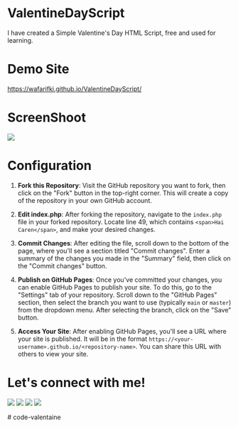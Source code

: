 # ValentineDayScript
I have created a Simple Valentine's Day HTML Script, free and used for learning.

# Demo Site
<a href="https://wafarifki.github.io/ValentineDayScript/">https://wafarifki.github.io/ValentineDayScript/</a>

# ScreenShoot
 <img src="https://raw.githubusercontent.com/wafarifki/ValentineDayScript/main/Screenshot.JPG">

# Configuration

1. **Fork this Repository**: Visit the GitHub repository you want to fork, then click on the "Fork" button in the top-right corner. This will create a copy of the repository in your own GitHub account.

2. **Edit index.php**: After forking the repository, navigate to the `index.php` file in your forked repository. Locate line 49, which contains `<span>Hai Caren</span>`, and make your desired changes.

3. **Commit Changes**: After editing the file, scroll down to the bottom of the page, where you'll see a section titled "Commit changes". Enter a summary of the changes you made in the "Summary" field, then click on the "Commit changes" button.

4. **Publish on GitHub Pages**: Once you've committed your changes, you can enable GitHub Pages to publish your site. To do this, go to the "Settings" tab of your repository. Scroll down to the "GitHub Pages" section, then select the branch you want to use (typically `main` or `master`) from the dropdown menu. After selecting the branch, click on the "Save" button.

5. **Access Your Site**: After enabling GitHub Pages, you'll see a URL where your site is published. It will be in the format `https://<your-username>.github.io/<repository-name>`. You can share this URL with others to view your site.

 
# Let's connect with me!
<p>
    <a href="https://wafarifki.github.io" target="_blank"><img src="https://img.shields.io/badge/Website-https://wafarifki.github.io-blue?" /></a>
    <a href="https://www.linkedin.com/in/wafarifqi/" target="_blank"><img src="https://img.shields.io/badge/Linkedin-WafaRifqiAnafin_-blue" /></a>
    <a href="https://facebook.com/wafarifkianafin" target="_blank"><img src="https://img.shields.io/badge/Facebook-wafarifkianafin-blue" /></a>
    <a href="https://instagram.com/wafarifki_" target="_blank"><img src="https://img.shields.io/badge/Instagram-@wafarifki_-blue" /></a>
</p>
# code-valentaine
